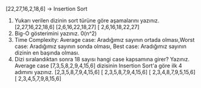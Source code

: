 [22,27,16,2,18,6] -> Insertion Sort
1.	Yukarı verilen dizinin sort türüne göre aşamalarını yazınız.
[2,27,16,22,18,6]
[2,6,16,22,18,27]
[ 2,6,16,18,22,27]
2.	Big-O gösterimini yazınız.
0(n^2)
3.	Time Complexity: Average case: Aradığımız sayının ortada olması,Worst case: Aradığımız sayının sonda olması, Best case: Aradığımız sayının dizinin en başında olması.
4.	Dizi sıralandıktan sonra 18 sayısı hangi case kapsamına girer? Yazınız.
Average case
[7,3,5,8,2,9,4,15,6] dizisinin Insertion Sort'a göre ilk 4 adımını yazınız.
[2,3,5,8,7,9,4,15,6]
[ 2,3,5,8,7,9,4,15,6]
[ 2,3,4,8,7,9,5,15,6]
[ 2,3,4,5,7,9,8,15,6]

